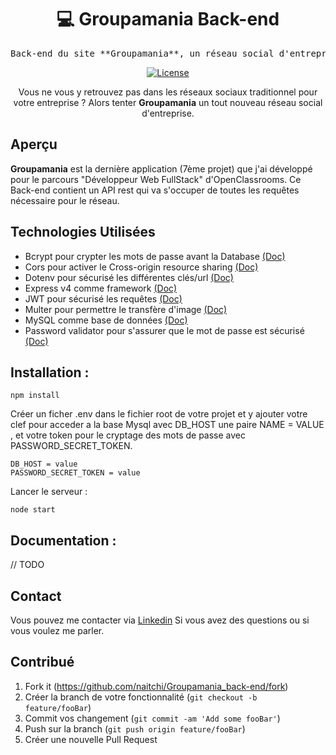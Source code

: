 <div align="center">
  
# 💻 **Groupamania Back-end**

<pre>
Back-end du site **Groupamania**, un réseau social d'entreprise.
</pre>
  
[![License](https://img.shields.io/badge/License-MIT-green.svg)](https://opensource.org/licenses/MIT)

Vous ne vous y retrouvez pas dans les réseaux sociaux traditionnel pour votre entreprise ? 
Alors tenter **Groupamania** un tout nouveau réseau social d'entreprise. 
</div>

## Aperçu

**Groupamania** est la dernière application (7ème projet) que j'ai développé pour le parcours "Développeur Web FullStack" d'OpenClassrooms. 
Ce Back-end contient un API rest qui va s'occuper de toutes les requêtes nécessaire pour le réseau.

## Technologies Utilisées

- Bcrypt pour crypter les mots de passe avant la Database <a href="https://www.npmjs.com/package/bcrypt#usage">(Doc)</a>
- Cors pour activer le Cross-origin resource sharing <a href="https://www.npmjs.com/package/cors#usage">(Doc)</a>
- Dotenv pour sécurisé les différentes clés/url <a href="https://www.npmjs.com/package/dotenv#-documentation">(Doc)</a>
- Express v4 comme framework <a href="https://expressjs.com/en/4x/api.html">(Doc)</a>
- JWT pour sécurisé les requêtes <a href="https://jwt.io/introduction/">(Doc)</a>
- Multer pour permettre le transfère d'image <a href="https://www.npmjs.com/package/multer#usage">(Doc)</a>
- MySQL comme base de données <a href="https://dev.mysql.com/doc/">(Doc)</a>
- Password validator pour s'assurer que le mot de passe est sécurisé <a href="https://www.npmjs.com/package/password-validator#usage">(Doc)</a>

## Installation :

```
npm install
```

Créer un ficher .env dans le fichier root de votre projet et y ajouter votre clef pour acceder a la base Mysql avec DB_HOST une paire NAME = VALUE , et votre token pour le cryptage des mots de passe avec PASSWORD_SECRET_TOKEN.

```
DB_HOST = value
PASSWORD_SECRET_TOKEN = value
```

Lancer le serveur :

```node start```

## Documentation : 


// TODO 



## Contact

Vous pouvez me contacter via <a href="https://www.linkedin.com/in/benjamin-clairotte/">Linkedin</a> Si vous avez des questions ou si vous voulez me parler.

## Contribué 

1. Fork it (<https://github.com/naitchi/Groupamania_back-end/fork>)
2. Créer la branch de votre fonctionnalité (`git checkout -b feature/fooBar`)
3. Commit vos changement (`git commit -am 'Add some fooBar'`)
4. Push sur la branch (`git push origin feature/fooBar`)
5. Créer une nouvelle Pull Request

